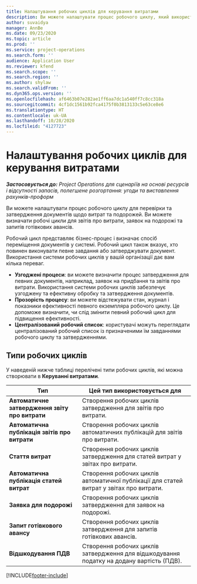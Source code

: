 ```yaml
---
title: Налаштування робочих циклів для керування витратами
description: Ви можете налаштувати процес робочого циклу, який використовуватиметься для перевірки та затвердження документів щодо витрат та подорожей.
author: suvaidya
manager: AnnBe
ms.date: 09/23/2020
ms.topic: article
ms.prod: ''
ms.service: project-operations
ms.search.form: ''
audience: Application User
ms.reviewer: kfend
ms.search.scope: ''
ms.search.region: ''
ms.author: shylaw
ms.search.validFrom: ''
ms.dyn365.ops.version: ''
ms.openlocfilehash: af6463b07e282ae1ff6aa7dc1a540ff7c8cc318a
ms.sourcegitcommit: 4cf1dc1561b92fca4175f0b3813133c5e63ce8e6
ms.translationtype: HT
ms.contentlocale: uk-UA
ms.lasthandoff: 10/28/2020
ms.locfileid: "4127723"
---
```

# <a name="set-up-workflows-for-expense-management"></a>Налаштування робочих циклів для керування витратами

_**Застосовується до:** Project Operations для сценаріїв на основі ресурсів і відсутності запасів, полегшене розгортання: угоди та виставлення рахунків-проформ_

Ви можете налаштувати процес робочого циклу для перевірки та затвердження документів щодо витрат та подорожей. Ви можете визначати робочі цикли для звітів про витрати, заявок на подорожі та запитів готівкових авансів.

Робочий цикл представляє бізнес-процес і визначає спосіб переміщення документів у системі. Робочий цикл також вказує, хто повинен виконувати певне завдання або затверджувати документ. Використання системи робочих циклів у вашій організації дає вам кілька переваг.

- **Узгоджені процеси**: ви можете визначити процес затвердження для певних документів, наприклад, заявок на придбання та звітів про витрати. Використання системи робочих циклів забезпечує узгоджену та ефективну обробку та затвердження документів.
- **Прозорість процесу**: ви можете відстежувати стан, журнал і показники ефективності певного екземпляра робочого циклу. Це допоможе визначити, чи слід змінити певний робочий цикл для підвищення ефективності.
- **Централізований робочий список**: користувачі можуть переглядати централізований робочий список із призначеними їм завданнями робочого циклу та затвердженнями. 

## <a name="workflow-types"></a>Типи робочих циклів

У наведеній нижче таблиці перелічені типи робочих циклів, які можна створювати в **Керуванні витратами**.


|              <strong>Тип</strong>              |                   <strong>Цей тип використовується для</strong>                   |
|-------------------------------------------------|-----------------------------------------------------------------------|
|   <strong>Автоматичне затвердження звіту про витрати</strong> |            Створення робочих циклів затвердження для звітів про витрати.             |
|  <strong>Автоматична публікація звітів про витрати</strong>   |        Створення робочих циклів автоматичних публікацій для звітів про витрати.        |
|       <strong>Стаття витрат</strong>        |     Створення робочих циклів затвердження для статей витрат у звітах про витрати.      |
| <strong>Автоматична публікація статей витрат</strong> | Створення робочих циклів автоматичної публікації для статей витрат у звітах про витрати. |
|       <strong>Заявка для подорожі</strong>       |          Створення робочих циклів затвердження для заявок на подорожі.           |
|      <strong>Запит готівкового авансу</strong>      |         Створення робочих циклів затвердження для запитів готівкових авансів.          |
|        <strong>Відшкодування ПДВ</strong>        | Створення робочих циклів затвердження для відшкодування податку на додану вартість (ПДВ).  |


[!INCLUDE[footer-include](../includes/footer-banner.md)]
